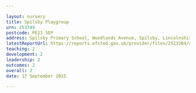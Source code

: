 ```yaml
---

layout: nursery
title: Spilsby Playgroup
urn: 253749
postcode: PE23 5EP
address: Spilsby Primary School, Woodlands Avenue, Spilsby, Lincolnshire, PE23 5EP
latestReportUrl: https://reports.ofsted.gov.uk/provider/files/2513364/urn/253749.pdf
teaching: 2
development: 2
leadership: 2
outcomes: 2
overall: 2
date: 17 September 2015

---
```

